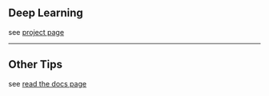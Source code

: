 ## Deep Learning
see [project page](https://msrks.github.io/deeplearning/)

---
## Other Tips
see [read the docs page](http://msrks.readthedocs.io/en/latest/index.html)